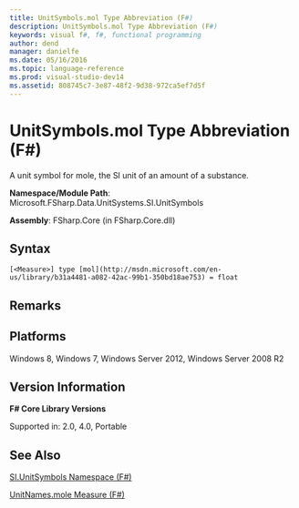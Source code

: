 ```yaml
---
title: UnitSymbols.mol Type Abbreviation (F#)
description: UnitSymbols.mol Type Abbreviation (F#)
keywords: visual f#, f#, functional programming
author: dend
manager: danielfe
ms.date: 05/16/2016
ms.topic: language-reference
ms.prod: visual-studio-dev14
ms.assetid: 808745c7-3e87-48f2-9d38-972ca5ef7d5f 
---
```


# UnitSymbols.mol Type Abbreviation (F#)

A unit symbol for mole, the SI unit of an amount of a substance.

**Namespace/Module Path**: Microsoft.FSharp.Data.UnitSystems.SI.UnitSymbols

**Assembly**: FSharp.Core (in FSharp.Core.dll)


## Syntax

```
[<Measure>] type [mol](http://msdn.microsoft.com/en-us/library/b31a4481-a082-42ac-99b1-350bd18ae753) = float
```

## Remarks

## Platforms
Windows 8, Windows 7, Windows Server 2012, Windows Server 2008 R2


## Version Information
**F# Core Library Versions**

Supported in: 2.0, 4.0, Portable




## See Also
[SI.UnitSymbols Namespace &#40;F&#35;&#41;](SI.UnitSymbols-Namespace-%5BFSharp%5D.md)

[UnitNames.mole Measure &#40;F&#35;&#41;](UnitNames.mole-Measure-%5BFSharp%5D.md)

